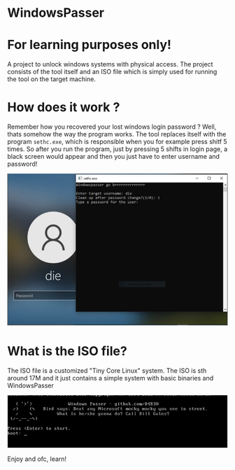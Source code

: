 # WindowsPasser

# For learning purposes only!

A project to unlock windows systems with physical access. The project consists of the tool itself and an ISO file which is simply used for running the tool on the target machine.


# How does it work ?
Remember how you recovered your lost windows login password ? Well, thats somehow the way the program works. The tool replaces itself with the program `sethc.exe`, which is responsible when you for example press shitf 5 times. So after you run the program, just by pressing 5 shifts in login page, a black screen would appear and then you just have to enter username and password!

![alt text](https://github.com/D4R30/WindowsPasser/blob/main/login.jpg?raw=true)

# What is the ISO file?
The ISO file is a customized "Tiny Core Linux" system. The ISO is sth around 17M and it just contains a simple system with basic binaries and WindowsPasser

![alt text](https://github.com/D4R30/WindowsPasser/blob/main/boot.png?raw=true)

Enjoy and ofc, learn!
